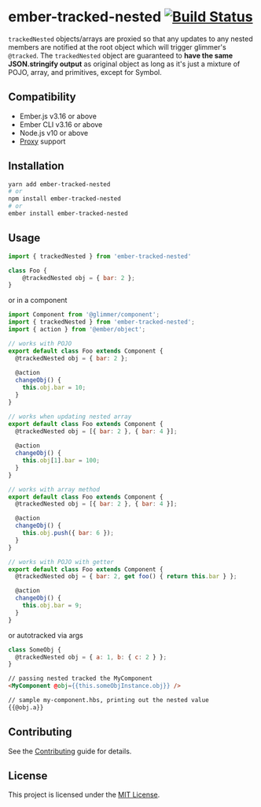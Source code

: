 ember-tracked-nested [![Build Status](https://travis-ci.com/codemodern/ember-tracked-nested.svg?branch=main)](https://travis-ci.com/codemodern/ember-tracked-nested)
==============================================================================

`trackedNested` objects/arrays are proxied so that any updates to any nested members are notified at the root object which 
will trigger glimmer's `@tracked`. The `trackedNested` object are guaranteed to **have the same JSON.stringify output** as original object
as long as it's just a mixture of POJO, array, and primitives, except for Symbol.

Compatibility
------------------------------------------------------------------------------

* Ember.js v3.16 or above
* Ember CLI v3.16 or above
* Node.js v10 or above
* [Proxy](https://caniuse.com/?search=proxy) support

Installation
------------------------------------------------------------------------------

```bash
yarn add ember-tracked-nested
# or
npm install ember-tracked-nested
# or
ember install ember-tracked-nested
```

Usage
------------------------------------------------------------------------------

```js
import { trackedNested } from 'ember-tracked-nested'

class Foo {
    @trackedNested obj = { bar: 2 };
}
```

or in a component

```js
import Component from '@glimmer/component';
import { trackedNested } from 'ember-tracked-nested';
import { action } from '@ember/object';

// works with POJO
export default class Foo extends Component {
  @trackedNested obj = { bar: 2 };
  
  @action
  changeObj() {
    this.obj.bar = 10;
  }
}

// works when updating nested array
export default class Foo extends Component {
  @trackedNested obj = [{ bar: 2 }, { bar: 4 }];
  
  @action
  changeObj() {
    this.obj[1].bar = 100;
  }
}

// works with array method
export default class Foo extends Component {
  @trackedNested obj = [{ bar: 2 }, { bar: 4 }];

  @action
  changeObj() {
    this.obj.push({ bar: 6 });
  }
}

// works with POJO with getter
export default class Foo extends Component {
  @trackedNested obj = { bar: 2, get foo() { return this.bar } };

  @action
  changeObj() {
    this.obj.bar = 9;
  }
}
```

or autotracked via args

```js
class SomeObj {
  @trackedNested obj = { a: 1, b: { c: 2 } };
}
```
```html
// passing nested tracked the MyComponent
<MyComponent @obj={{this.someObjInstance.obj}} />

// sample my-component.hbs, printing out the nested value
{{@obj.a}}
```

Contributing
------------------------------------------------------------------------------

See the [Contributing](CONTRIBUTING.md) guide for details.


License
------------------------------------------------------------------------------

This project is licensed under the [MIT License](LICENSE.md).
